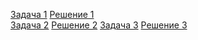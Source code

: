 [Задача 1](task1/task1.md)  [Решение 1](task1/solution1.py)  
[Задача 2](task2/task2.md)  [Решение 2](task2/solution2.py) 
[Задача 3](task3/task3.md)  [Решение 3](task3/solution3.py)
